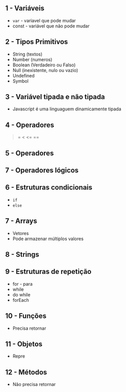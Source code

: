 ## 1 - Variáveis
- `var` - variavel que pode mudar
- const - variável que não pode mudar

## 2 - Tipos Primitivos
- String (textos)
- Number (numeros)
- Boolean (Verdadeiro ou Falso)
- Null (inexistente, nulo ou vazio)
- Undefined
- Symbol

## 3 - Variável tipada e não tipada
- Javascript é uma linguaguem dinamicamente tipada

## 4 - Operadores
>
>=
<
<=
==

## 5 - Operadores

## 7 - Operadores lógicos

## 6 - Estruturas condicionais
- `if`
- `else`

## 7 - Arrays
- Vetores
- Pode armazenar múltiplos valores

## 8 - Strings

## 9 - Estruturas de repetição
- for - para
- while
- do while
- forEach

## 10 - Funções
- Precisa retornar 

## 11 - Objetos
- Repre

## 12 - Métodos
- Não precisa retornar  